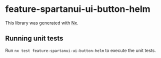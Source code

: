 # feature-spartanui-ui-button-helm

This library was generated with [Nx](https://nx.dev).


## Running unit tests

Run `nx test feature-spartanui-ui-button-helm` to execute the unit tests.

